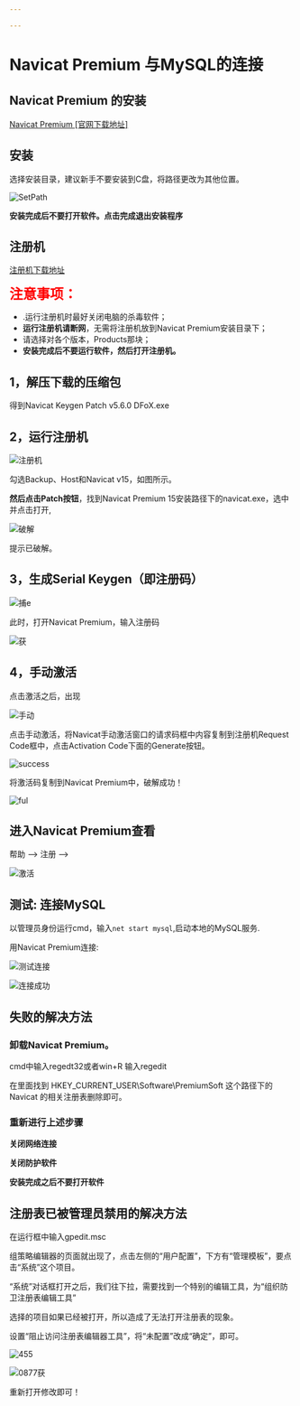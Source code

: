 ```yaml
---

---
```


# Navicat Premium 与MySQL的连接

## Navicat Premium 的安装

[Navicat Premium [官网下载地址]]([https://www.navicat.com.cn/download/navicat-premium](https://defcon.cn/go.php?url=https://www.navicat.com.cn/download/navicat-premium))

## 安装

选择安装目录，建议新手不要安装到C盘，将路径更改为其他位置。

![SetPath](C:/Users/Administrator/Desktop/SetPath.PNG)

**安装完成后不要打开软件。点击完成退出安装程序**

## 注册机

[注册机下载地址](http://pan.defcon.cn/file/1855579-449147144)

<font size = 5, color = red>**注意事项：**</font>

- .运行注册机时最好关闭电脑的杀毒软件；
- **运行注册机请断网**，无需将注册机放到Navicat Premium安装目录下；
- 请选择对各个版本，Products那块；
- **安装完成后不要运行软件，然后打开注册机。**

## 1，解压下载的压缩包

得到Navicat Keygen Patch v5.6.0 DFoX.exe

## 2，运行注册机

![注册机](C:/Users/Administrator/Desktop/%E6%B3%A8%E5%86%8C%E6%9C%BA.PNG)

勾选Backup、Host和Navicat v15，如图所示。

**然后点击Patch按钮**，找到Navicat Premium 15安装路径下的navicat.exe，选中并点击打开,

![破解](C:/Users/Administrator/Desktop/%E7%A0%B4%E8%A7%A3.PNG)

提示已破解。

## 3，生成Serial Keygen（即注册码）

![捕e](C:/Users/Administrator/Desktop/%E6%8D%95e.PNG)

此时，打开Navicat Premium，输入注册码

![获](C:/Users/Administrator/Desktop/%E8%8E%B7.PNG)

## 4，手动激活

点击激活之后，出现

![手动](C:/Users/Administrator/Desktop/%E6%89%8B%E5%8A%A8.PNG)

点击手动激活，将Navicat手动激活窗口的请求码框中内容复制到注册机Request Code框中，点击Activation Code下面的Generate按钮。

![success](C:/Users/Administrator/Desktop/success.PNG)

将激活码复制到Navicat Premium中，破解成功！

![ful](C:/Users/Administrator/Desktop/ful.PNG)

## 进入Navicat Premium查看

帮助 --> 注册 -->

![激活](C:/Users/Administrator/Desktop/%E6%BF%80%E6%B4%BB.PNG)

## 测试: 连接MySQL

以管理员身份运行cmd，输入`net start mysql`,启动本地的MySQL服务.

用Navicat Premium连接:



![测试连接](C:/Users/Administrator/Desktop/%E6%B5%8B%E8%AF%95%E8%BF%9E%E6%8E%A5.PNG)

![连接成功](C:/Users/Administrator/Desktop/%E8%BF%9E%E6%8E%A5%E6%88%90%E5%8A%9F.PNG)

## 失败的解决方法

### 卸载Navicat Premium。

cmd中输入regedt32或者win+R 输入regedit

在里面找到 HKEY_CURRENT_USER\Software\PremiumSoft  这个路径下的 Navicat 的相关注册表删除即可。

### 重新进行上述步骤

**关闭网络连接**

**关闭防护软件**

**安装完成之后不要打开软件**

## 注册表已被管理员禁用的解决方法

在运行框中输入gpedit.msc

组策略编辑器的页面就出现了，点击左侧的“用户配置”，下方有“管理模板”，要点击“系统”这个项目。

“系统”对话框打开之后，我们往下拉，需要找到一个特别的编辑工具，为“组织防卫注册表编辑工具”

选择的项目如果已经被打开，所以造成了无法打开注册表的现象。

设置“阻止访问注册表编辑器工具”，将“未配置”改成“确定”，即可。

![455](C:/Users/Administrator/Desktop/455.PNG)

![0877获](C:/Users/Administrator/Desktop/0877%E8%8E%B7.PNG)

重新打开修改即可！